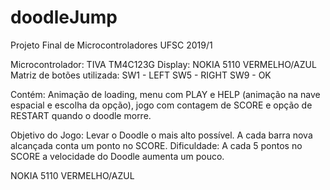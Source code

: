 # doodleJump
Projeto Final de Microcontroladores UFSC 2019/1

Microcontrolador: TIVA TM4C123G
Display: NOKIA 5110 VERMELHO/AZUL
Matriz de botões utilizada:
SW1 - LEFT 
SW5 - RIGHT
SW9 - OK

Contém: Animação de loading, menu com PLAY e HELP (animação na nave espacial e escolha da opção), jogo com contagem de SCORE e opção de RESTART quando o doodle morre.

Objetivo do Jogo: Levar o Doodle o mais alto possível. A cada barra nova alcançada conta um ponto no SCORE.
Dificuldade: A cada 5 pontos no SCORE a velocidade do Doodle aumenta um pouco.

NOKIA 5110 VERMELHO/AZUL
